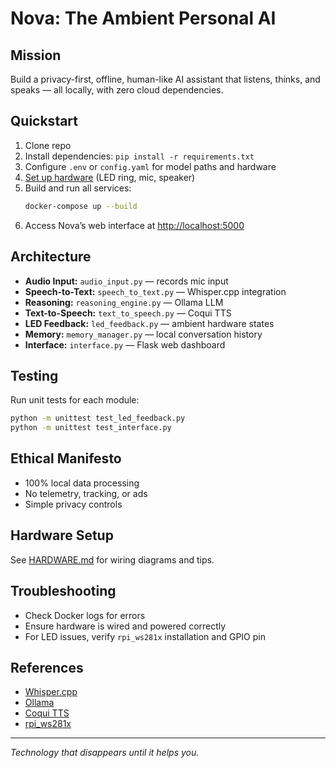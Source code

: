 # Nova: The Ambient Personal AI

## Mission
Build a privacy-first, offline, human-like AI assistant that listens, thinks, and speaks — all locally, with zero cloud dependencies.

## Quickstart
1. Clone repo
2. Install dependencies: `pip install -r requirements.txt`
3. Configure `.env` or `config.yaml` for model paths and hardware
4. [Set up hardware](HARDWARE.md) (LED ring, mic, speaker)
5. Build and run all services:
   ```zsh
   docker-compose up --build
   ```
6. Access Nova’s web interface at [http://localhost:5000](http://localhost:5000)

## Architecture
- **Audio Input:** `audio_input.py` — records mic input
- **Speech-to-Text:** `speech_to_text.py` — Whisper.cpp integration
- **Reasoning:** `reasoning_engine.py` — Ollama LLM
- **Text-to-Speech:** `text_to_speech.py` — Coqui TTS
- **LED Feedback:** `led_feedback.py` — ambient hardware states
- **Memory:** `memory_manager.py` — local conversation history
- **Interface:** `interface.py` — Flask web dashboard

## Testing
Run unit tests for each module:
```zsh
python -m unittest test_led_feedback.py
python -m unittest test_interface.py
```

## Ethical Manifesto
- 100% local data processing
- No telemetry, tracking, or ads
- Simple privacy controls

## Hardware Setup
See [HARDWARE.md](HARDWARE.md) for wiring diagrams and tips.

## Troubleshooting
- Check Docker logs for errors
- Ensure hardware is wired and powered correctly
- For LED issues, verify `rpi_ws281x` installation and GPIO pin

## References
- [Whisper.cpp](https://github.com/ggerganov/whisper.cpp)
- [Ollama](https://ollama.com)
- [Coqui TTS](https://github.com/coqui-ai/TTS)
- [rpi_ws281x](https://github.com/jgarff/rpi_ws281x)

---
*Technology that disappears until it helps you.*
